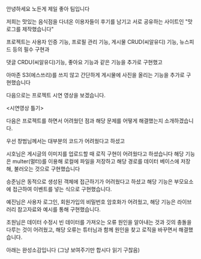 안녕하세요 노든게 제일 좋아 팀입니다

저희는 맛있는 음식점을 다녀온 이용자들이 후기를 남기고 서로 공유하는 사이트인 "맛로그를 제작했습니다"

프로젝트는 사용자 인증 기능, 프로필 관리 기능, 게시물 CRUD(씨알유디) 기능, 뉴스피드 등의 필수 구현과

댓글 CRDU(씨알유디)기능, 좋아요 기능과 같은 기능을 추가로 구현했고

아마존 S3(에스쓰리)를 쓰지 않고 간단하게 게시물에 사진을 올리는 기능을 추가로 구현했습니다

다음으로는 프로젝트 시연 영상을 보겠습니다.

<시연영상 틀기>

다음은 프로젝트를 하면서 어려웠던 점과 해당 문제를 어떻게 해결했는지 소개하겠습니다.

우선 창범님께서는 대부분의 코드가 어려웠다고 하셨고

시호님은 게시글의 이미지를 업로드할 때 로직 구현이 어려웠다고 하셨습니다
해당 기능은 multer(멀터)를 이용해 로컬에 파일을 저장하고 해당 경로를 데이터 베이스에 저장해, 불러오는 것으로 구현했습니다

승준님은 동적으로 생성된 객체에 접근하기가 어려웠다고 하셨고
해당 기능은 부모요소에 접근하여 이벤트를 넣는 식으로 구현했습니다.

예진님은 사용자 로그인, 회원가입의 비밀번호 암호화가 어려웠고,
해당 기능은 라이브러리 참고자료와 예시를 통해 구현했습니다.

조원님은 데이터 수정시 빈 데이터를 가져오는 오류 원인을 알아내는 것과 깃의 충돌을 다루는 것이 어려웠고,
해당 오류는 튜터님과 함께 원인을 찾고 로직을 바꾸면서 해결했습니다.

아래는 완성소감입니다
(그냥 보여주기만 합시다 읽기 구찮음)
